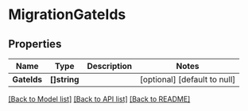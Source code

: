 # MigrationGateIds

## Properties
Name | Type | Description | Notes
------------ | ------------- | ------------- | -------------
**GateIds** | **[]string** |  | [optional] [default to null]

[[Back to Model list]](../README.md#documentation-for-models) [[Back to API list]](../README.md#documentation-for-api-endpoints) [[Back to README]](../README.md)

